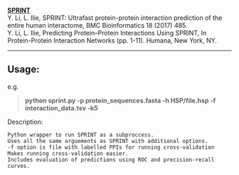 **[SPRINT](https://github.com/lucian-ilie/SPRINT)**  
Y. Li, L. Ilie, SPRINT: Ultrafast protein-protein interaction prediction of the entire human interactome, BMC Bioinformatics 18 (2017) 485.   
Y. Li, L. Ilie, Predicting Protein–Protein Interactions Using SPRINT, In Protein-Protein Interaction Networks (pp. 1-11). Humana, New York, NY.  
  
___
## Usage:  

e.g.  
> **python sprint.py -p protein_sequences.fasta -h HSP/file.hsp -f interaction_data.tsv -k5**  

Description:  

    Python wrapper to run SPRINT as a subproccess.  
    Uses all the same arguements as SPRINT with additional options.  
    -f option is file with labelled PPIs for running cross-validation  
    Makes running cross-validation easier.  
    Includes evaluation of predictions using ROC and precision-recall curves.  
